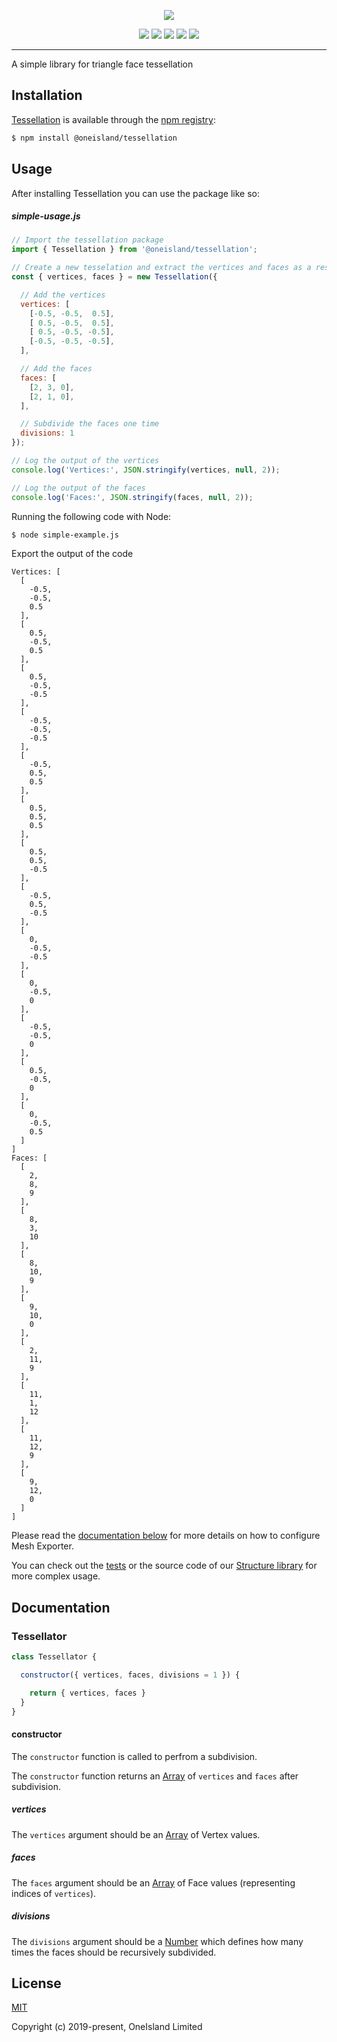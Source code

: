 <p align="center">
  <a href="https://github.com/oneislandearth/tessellation" target="_blank">
    <img src="https://i.imgur.com/7IoOtec.png">
  </a>
</p>

<p align="center">
  <a href="https://greenkeeper.io" target="_blank">
  <img src="https://badges.greenkeeper.io/oneislandearth/tessellation.svg"></a>
  <a href="https://travis-ci.org" target="_blank">
  <img src="https://api.travis-ci.org/oneislandearth/tessellation.svg?branch=master"></a>
  <a href="https://packagephobia.now.sh/result?p=@oneisland/tessellation" target="_blank">
  <img src="https://packagephobia.now.sh/badge?p=@oneisland/tessellation"></a>
  <a href="https://snyk.io/vuln/search?q=@oneisland/tessellation&type=npm" target="_blank">
  <img src="https://img.shields.io/snyk/vulnerabilities/github/oneislandearth/tessellation.svg"></a>
  <a href="https://www.npmjs.com/package/@oneisland/tessellation" target="_blank">
  <img src="https://img.shields.io/npm/l/@oneisland/tessellation.svg"></a>
</p>

***

A simple library for triangle face tessellation

## Installation

[Tessellation](https://github.com/oneislandearth/tessellation) is available through the [npm registry](https://www.npmjs.com/package/@oneisland/tessellation):

```bash
$ npm install @oneisland/tessellation
```

## Usage

After installing Tessellation you can use the package like so:

##### simple-usage.js
```js
// Import the tessellation package
import { Tessellation } from '@oneisland/tessellation';

// Create a new tesselation and extract the vertices and faces as a result
const { vertices, faces } = new Tessellation({

  // Add the vertices
  vertices: [
    [-0.5, -0.5,  0.5],
    [ 0.5, -0.5,  0.5],
    [ 0.5, -0.5, -0.5],
    [-0.5, -0.5, -0.5],
  ],

  // Add the faces
  faces: [
    [2, 3, 0],
    [2, 1, 0],
  ],

  // Subdivide the faces one time
  divisions: 1
});

// Log the output of the vertices
console.log('Vertices:', JSON.stringify(vertices, null, 2));

// Log the output of the faces
console.log('Faces:', JSON.stringify(faces, null, 2));
```

Running the following code with Node:

```sh
$ node simple-example.js
```

Export the output of the code

```
Vertices: [
  [
    -0.5,
    -0.5,
    0.5
  ],
  [
    0.5,
    -0.5,
    0.5
  ],
  [
    0.5,
    -0.5,
    -0.5
  ],
  [
    -0.5,
    -0.5,
    -0.5
  ],
  [
    -0.5,
    0.5,
    0.5
  ],
  [
    0.5,
    0.5,
    0.5
  ],
  [
    0.5,
    0.5,
    -0.5
  ],
  [
    -0.5,
    0.5,
    -0.5
  ],
  [
    0,
    -0.5,
    -0.5
  ],
  [
    0,
    -0.5,
    0
  ],
  [
    -0.5,
    -0.5,
    0
  ],
  [
    0.5,
    -0.5,
    0
  ],
  [
    0,
    -0.5,
    0.5
  ]
]
Faces: [
  [
    2,
    8,
    9
  ],
  [
    8,
    3,
    10
  ],
  [
    8,
    10,
    9
  ],
  [
    9,
    10,
    0
  ],
  [
    2,
    11,
    9
  ],
  [
    11,
    1,
    12
  ],
  [
    11,
    12,
    9
  ],
  [
    9,
    12,
    0
  ]
]
```

Please read the [documentation below](#documentation) for more details on how to configure Mesh Exporter.

You can check out the [tests](https://github.com/oneislandearth/tessellation/tree/master/tests) or the source code of our [Structure library](https://github.com/oneislandearth/structure) for more complex usage.

## Documentation

### Tessellator

```js
class Tessellator {

  constructor({ vertices, faces, divisions = 1 }) {

    return { vertices, faces }
  }
}
```

#### constructor

The `constructor` function is called to perfrom a subdivision.

The `constructor` function returns an [Array](https://developer.mozilla.org/en-US/docs/Web/JavaScript/Reference/Global_Objects/Array) of `vertices` and `faces` after subdivision.

##### vertices

The `vertices` argument should be an [Array](https://developer.mozilla.org/en-US/docs/Web/JavaScript/Reference/Global_Objects/Array) of Vertex values.

##### faces

The `faces` argument should be an [Array](https://developer.mozilla.org/en-US/docs/Web/JavaScript/Reference/Global_Objects/Array) of Face values (representing indices of `vertices`).

##### divisions

The `divisions` argument should be a [Number](https://developer.mozilla.org/en-US/docs/Web/JavaScript/Reference/Global_Objects/Number) which defines how many times the faces should be recursively subdivided.

## License

[MIT](http://opensource.org/licenses/MIT)

Copyright (c) 2019-present, OneIsland Limited
